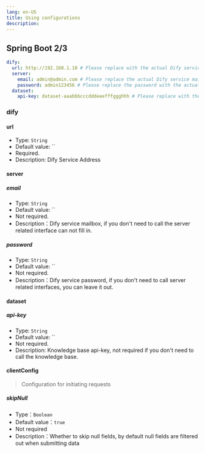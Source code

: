 ```yaml
---
lang: en-US
title: Using configurations
description: 
---
```


## Spring Boot 2/3

```yaml
dify:
  url: http://192.168.1.10 # Please replace with the actual Dify service address
  server:
    email: admin@admin.com # Please replace the actual Dify service mailbox, if you do not need to call the server-related interfaces can not be filled in!
    password: admin123456 # Please replace the password with the actual Dify service password, if you don't need to call the server-related interfaces can not be filled in!
  dataset:
    api-key: dataset-aaabbbcccdddeeefffggghhh # Please replace with the actual Dify dataset API key, if you don't need to call the dataset-related interfaces can not be filled in!
```

### dify

#### url

- Type: `String`
- Default value: ``
- Required.
- Description: Dify Service Address

#### server

##### email

- Type: `String`
- Default value: ``
- Not required.
- Description：Dify service mailbox, if you don't need to call the server related interface can not fill in.

##### password

- Type: `String`
- Default value: ``
- Not required.
- Description：Dify service password, if you don't need to call server related interfaces, you can leave it out.

#### dataset

##### api-key

- Type: `String`
- Default value: ``
- Not required.
- Description: Knowledge base api-key, not required if you don't need to call the knowledge base.

#### clientConfig

> Configuration for initiating requests

##### skipNull

- Type：`Boolean`
- Default value：`true`
- Not required
- Description：Whether to skip null fields, by default null fields are filtered out when submitting data
